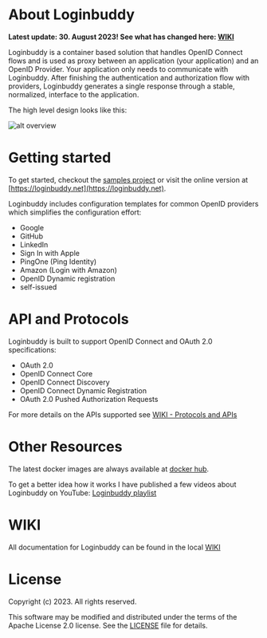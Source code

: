 # About Loginbuddy 

**Latest update: 30. August 2023! See what has changed here: [WIKI](https://github.com/SaschaZeGerman/loginbuddy/wiki/Latest-and-Greatest)**

Loginbuddy is a container based solution that handles OpenID Connect flows and is used as proxy between an application (your application) and an OpenID Provider. Your application only needs to communicate with Loginbuddy. After finishing the authentication and authorization flow with providers, Loginbuddy generates a single response through a stable, normalized, interface to the application.

The high level design looks like this:

![alt overview](doc/simple_overview_01.png)

# Getting started 

To get started, checkout the [samples project](https://github.com/SaschaZeGerman/loginbuddy-samples) or visit the online version at [https://loginbuddy.net](https://loginbuddy.net).

Loginbuddy includes configuration templates for common OpenID providers which simplifies the configuration effort:

- Google
- GitHub
- LinkedIn
- Sign In with Apple
- PingOne (Ping Identity)
- Amazon (Login with Amazon)
- OpenID Dynamic registration
- self-issued

# API and Protocols 

Loginbuddy is built to support OpenID Connect and OAuth 2.0 specifications:

* OAuth 2.0
* OpenID Connect Core
* OpenID Connect Discovery
* OpenID Connect Dynamic Registration
* OAuth 2.0 Pushed Authorization Requests

For more details on the APIs supported see [WIKI - Protocols and APIs](https://github.com/SaschaZeGerman/loginbuddy/wiki/Protocols-and-APIs)

# Other Resources

The latest docker images are always available at [docker hub](https://hub.docker.com/search?q=loginbuddy&type=image).

To get a better idea how it works I have published a few videos about Loginbuddy on YouTube: [Loginbuddy playlist](https://www.youtube.com/playlist?list=PLcX_9uDXp_CR5vXTT8lxI94x7Esl8O78E)

# WIKI

All documentation for Loginbuddy can be found in the local [WIKI](https://github.com/SaschaZeGerman/loginbuddy/wiki/HOME)

# License

Copyright (c) 2023. All rights reserved.

This software may be modified and distributed under the terms of the Apache License 2.0 license. See the [LICENSE](/LICENSE) file for details.
